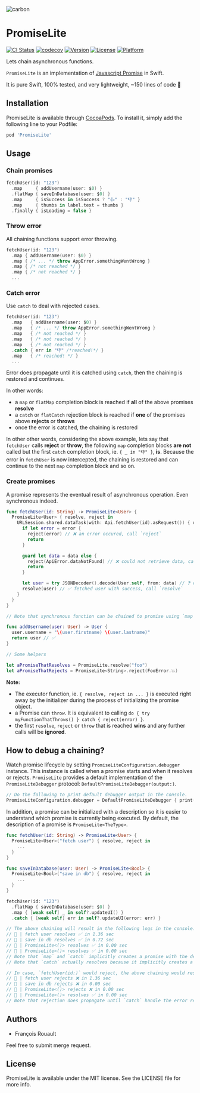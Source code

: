 ![carbon](https://drive.google.com/uc?export=view&id=17l58qpGuBGsmN2o-Vf-6X0mcGgNam8BE)

# PromiseLite

[![CI Status](https://travis-ci.com/frouo/promise-lite.svg?branch=master)](https://travis-ci.com/github/frouo/promise-lite)
[![codecov](https://codecov.io/gh/frouo/promise-lite/branch/master/graph/badge.svg)](https://codecov.io/gh/frouo/promise-lite)
[![Version](https://img.shields.io/cocoapods/v/PromiseLite.svg?style=flat)](https://cocoapods.org/pods/PromiseLite)
[![License](https://img.shields.io/cocoapods/l/PromiseLite.svg?style=flat)](https://cocoapods.org/pods/PromiseLite)
[![Platform](https://img.shields.io/cocoapods/p/PromiseLite.svg?style=flat)](https://cocoapods.org/pods/PromiseLite)

Lets chain asynchronous functions.

`PromiseLite` is an implementation of [Javascript Promise](https://developer.mozilla.org/en-US/docs/Web/JavaScript/Reference/Global_Objects/Promise) in Swift.

It is pure Swift, 100% tested, and very lightweight, ~150 lines of code 🌱

## Installation

PromiseLite is available through [CocoaPods](https://cocoapods.org). To install it, simply add the following line to your Podfile:

```ruby
pod 'PromiseLite'
```

## Usage

### Chain promises

```swift
fetchUser(id: "123")
  .map     { addUsername(user: $0) }
  .flatMap { saveInDatabase(user: $0) }
  .map     { isSuccess in isSuccess ? "👍" : "👎" }
  .map     { thumbs in label.text = thumbs }
  .finally { isLoading = false }
```

### Throw error

All chaining functions support error throwing.

```swift
fetchUser(id: "123")
  .map { addUsername(user: $0) }
  .map { /* ... */ throw AppError.somethingWentWrong }
  .map { /* not reached */ }
  .map { /* not reached */ }
  ...
```

### Catch error

Use `catch` to deal with rejected cases.

```swift
fetchUser(id: "123")
  .map   { addUsername(user: $0) }
  .map   { /* ... */ throw AppError.somethingWentWrong }
  .map   { /* not reached */ }
  .map   { /* not reached */ }
  .map   { /* not reached */ }
  .catch { err in "👎" /*reached!*/ }
  .map   { /* reached! */ }
  ...
```

Error does propagate until it is catched using `catch`, then the chaining is restored and continues.

In other words:

- a `map` or `flatMap` completion block is reached if **all** of the above promises **resolve**
- a `catch` or `flatCatch` rejection block is reached if **one** of the promises above **rejects** or **throws**
- once the error is catched, the chaining is restored

In other other words, considering the above example, lets say that `fetchUser` calls **reject** or **throw**, the following `map` completion blocks **are not** called but the first `catch` completion block, ie. `{ _ in "👎" }`, **is**. Because the error in `fetchUser` is now intercepted, the chaining is restored and can continue to the next `map` completion block and so on.

### Create promises

A promise represents the eventual result of asynchronous operation. Even synchronous indeed.

```swift
func fetchUser(id: String) -> PromiseLite<User> {
  PromiseLite<User> { resolve, reject in
    URLSession.shared.dataTask(with: Api.fetchUser(id).asRequest()) { data, response, error in
      if let error = error {
        reject(error) // ❌ an error occured, call `reject`
        return
      }

      guard let data = data else {
        reject(ApiError.dataNotFound) // ❌ could not retrieve data, call `reject` with an error
        return
      }

      let user = try JSONDecoder().decode(User.self, from: data) // ❓ executor can throw so call `try` peacefully, no need to call `reject`
      resolve(user) // ✅ fetched user with success, call `resolve`
    }
  }
}

// Note that synchronous function can be chained to promise using `map`.

func addUsername(user: User) -> User {
  user.username = "\(user.firstname) \(user.lastname)"
  return user // ✅
}

// Some helpers

let aPromiseThatResolves = PromiseLite.resolve("foo")
let aPromiseThatRejects = PromiseLite<String>.reject(FooError.💥)
```

**Note:**

- The executor function, ie. `{ resolve, reject in ... }` is executed right away by the initializer during the process of initializing the promise object.
- a Promise can `throw`. It is equivalent to calling `do { try myFunctionThatThrows() } catch { reject(error) }`.
- the first `resolve`, `reject` or `throw` that is reached **wins** and any further calls will be **ignored**.

## How to debug a chaining?

Watch promise lifecycle by setting `PromiseLiteConfiguration.debugger` instance. This instance is called when a promise starts and when it resolves or rejects. `PromiseLite` provides a default implementation of the `PromiseLiteDebugger` protocol: `DefaultPromiseLiteDebugger(output:)`.

```swift
// Do the following to print default debugger output in the console.
PromiseLiteConfiguration.debugger = DefaultPromiseLiteDebugger { print($0) }
```

In addition, a promise can be initialized with a description so it is easier to understand which promise is currently being executed. By default, the description of a promise is `PromiseLite<TheType>`.

```swift
func fetchUser(id: String) -> PromiseLite<User> {
  PromiseLite<User>("fetch user") { resolve, reject in
    ...
  }
}

func saveInDatabase(user: User) -> PromiseLite<Bool> {
  PromiseLite<Bool>("save in db") { resolve, reject in
    ...
  }
}

fetchUser(id: "123")
  .flatMap { saveInDatabase(user: $0) }
  .map { [weak self] _ in self?.updateUI() }
  .catch { [weak self] err in self?.updateUI(error: err) }

// The above chaining will result in the following logs in the console:
// 🔗 | fetch user resolves ✅ in 1.36 sec
// 🔗 | save in db resolves ✅ in 0.72 sec
// 🔗 | PromiseLite<()> resolves ✅ in 0.00 sec
// 🔗 | PromiseLite<()> resolves ✅ in 0.00 sec
// Note that `map` and `catch` implicitly creates a promise with the default description. Since `updateUI` is a function that returns void, the type's value of the implicity created promise is `()`.
// Note that `catch` actually resolves because it implicitly creates a promise that resolves regardless of whether the previous promise resolved or rejected.

// In case, `fetchUser(id:)` would reject, the above chaining would result in the following logs in the console:
// 🔗 | fetch user rejects ❌ in 1.36 sec
// 🔗 | save in db rejects ❌ in 0.00 sec
// 🔗 | PromiseLite<()> rejects ❌ in 0.00 sec
// 🔗 | PromiseLite<()> resolves ✅ in 0.00 sec
// Note that rejection does propagate until `catch` handle the error returning a promise that resolves.
```

## Authors

- François Rouault

Feel free to submit merge request.

## License

PromiseLite is available under the MIT license. See the LICENSE file for more info.
